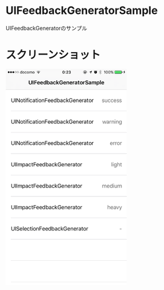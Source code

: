 # UIFeedbackGeneratorSample
UIFeedbackGeneratorのサンプル

# スクリーンショット
<img src="./IMG_8781.PNG" width="320px">
